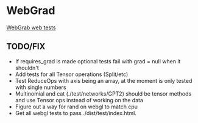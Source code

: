 # WebGrad

[WebGrab web tests](https://aifanatic.github.io/WebGrad/dist/test/)

## TODO/FIX
* If requires_grad is made optional tests fail with grad = null when it shouldn't
* Add tests for all Tensor operations (Split/etc)
* Test ReduceOps with axis being an array, at the moment is only tested with single numbers
* Multinomial and cat (./test/networks/GPT2) should be tensor methods and use Tensor ops instead of working on the data
* Figure out a way for rand on webgl to match cpu
* Get all webgl tests to pass ./dist/test/index.html.
